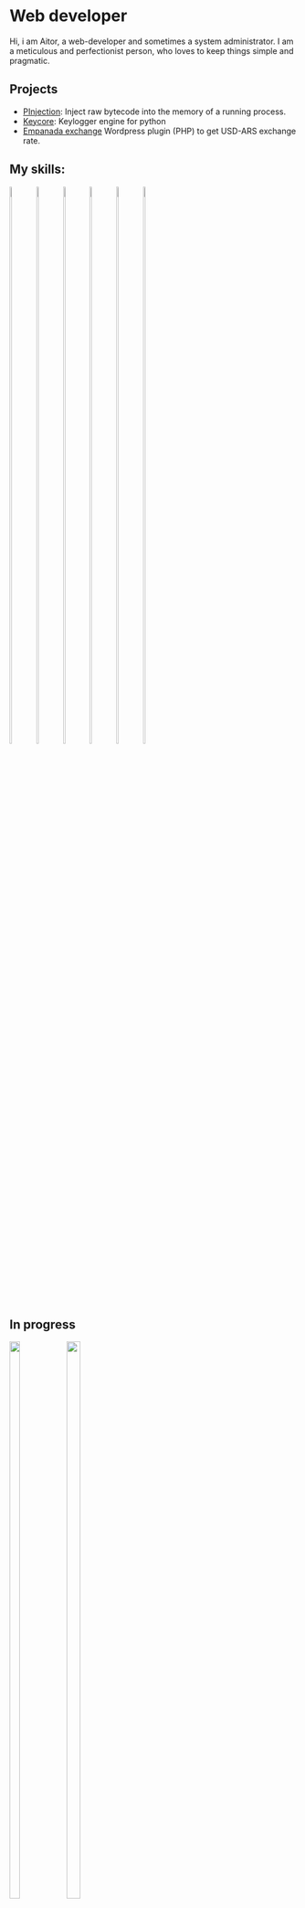 # Web developer

Hi, i am Aitor, a web-developer and sometimes a system administrator. I am a meticulous and perfectionist person, who loves to keep things simple and pragmatic.

## Projects

  - [PInjection](https://www.github.com/torswq/PInjection): Inject raw bytecode into the memory of a running process.
  - [Keycore](https://www.github.com/torswq/keycore): Keylogger engine for python
  - [Empanada exchange](https://www.github.com/torswq/empanada-exchange) Wordpress plugin (PHP) to get USD-ARS exchange rate.
 
## My skills:
<p align="">
<img width="8.5%" height= "50%" src="https://cdn.icon-icons.com/icons2/112/PNG/512/python_18894.png">
<img width="8.5%" height="50%" src="https://cdn.icon-icons.com/icons2/2415/PNG/512/html_original_wordmark_logo_icon_146478.png" >
<img width="8.5%" height="50%" src="https://cdn.icon-icons.com/icons2/2415/PNG/512/css_original_wordmark_logo_icon_146576.png">
<img width="8.5%" height= "50%" src="https://cdn.icon-icons.com/icons2/2108/PNG/512/php_icon_130857.png">
<img width="8.5%" height= "50%" src="https://cdn.icon-icons.com/icons2/2108/PNG/512/javascript_icon_130900.png">
<img width="9.6%" height="50%" src="https://cdn.icon-icons.com/icons2/2415/PNG/512/nodejs_original_wordmark_logo_icon_146412.png"></p>

## In progress
<p align=''>
<img width="19%" height= "50%" src="https://cdn.icon-icons.com/icons2/2530/PNG/512/dart_button_icon_151933.png">
<img width="22%" height= "50%" src="https://cdn.icon-icons.com/icons2/2530/PNG/512/flutter_button_icon_151957.png"></p>
<br>

### Certificaciónes
* Udemy
  - [PHP & MySQL - Certification for beginners](https://www.udemy.com/course/php-mysql-certification-course-for-beginners)
